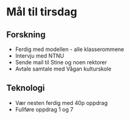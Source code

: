 # Mål til tirsdag

## Forskning
- Ferdig med modellen - alle klasserommene
- Intervju med NTNU
- Sende mail til Stine og noen rektorer
- Avtale samtale med Vågan kulturskole

## Teknologi
- Vær nesten ferdig med 40p oppdrag
- Fullføre oppdrag 1 og 7